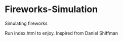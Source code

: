 # Fireworks-Simulation
Simulating fireworks

Run index.html to enjoy.
Inspired from Daniel Shiffman
